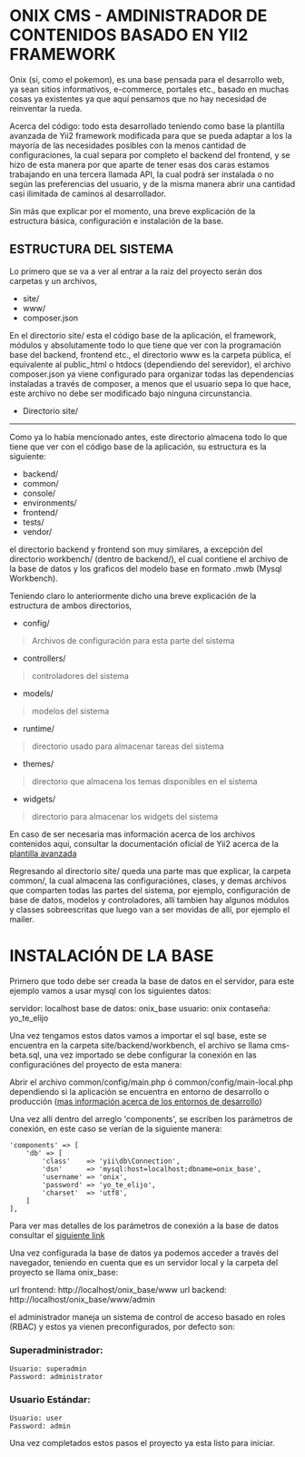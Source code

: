 ONIX CMS - AMDINISTRADOR DE CONTENIDOS BASADO EN YII2 FRAMEWORK
======================================================

Onix (sí, como el pokemon), es una base pensada para el desarrollo web, ya sean sitios informativos, e-commerce, portales etc., basado en muchas cosas ya existentes ya que aquí pensamos que no hay necesidad de reinventar la rueda.

Acerca del código: todo esta desarrollado teniendo como base la plantilla avanzada de Yii2 framework modificada para que se pueda adaptar a los la mayoría de las necesidades posibles con la menos cantidad de configuraciones, la cual separa por completo el backend del frontend, y se hizo de esta manera por que aparte de tener esas dos caras estamos trabajando en una tercera llamada API, la cual podrá ser instalada o no según las preferencias del usuario, y de la misma manera abrir una cantidad casi ilimitada de caminos al desarrollador.

Sin más que explicar por el momento, una breve explicación de la estructura básica, configuración e instalación de la base.

ESTRUCTURA DEL SISTEMA
----------------------
Lo primero que se va a ver al entrar a la raiz del proyecto serán dos carpetas y un archivos, 

- site/
- www/
- composer.json

En el directorio site/ esta el código base de la aplicación, el framework, módulos y absolutamente todo lo que tiene que ver con la programación base del backend, frontend etc., el directorio www es la carpeta pública, el equivalente al public_html o htdocs (dependiendo del serevidor), el archivo composer.json ya viene configurado para organizar todas las dependencias instaladas a través de composer, a menos que el usuario sepa lo que hace, este archivo no debe ser modificado bajo ninguna circunstancia.

- Directorio site/
------------------

Como ya lo había mencionado antes, este directorio almacena todo lo que tiene que ver con el código base de la aplicación, su estructura es la siguiente:

- backend/
- common/
- console/
- environments/
- frontend/
- tests/
- vendor/


el directorio backend y frontend son muy similares, a excepción del directorio workbench/ (dentro de backend/), el cual contiene el archivo de la base de datos y los graficos del modelo base en formato .mwb (Mysql Workbench).

Teniendo claro lo anteriormente dicho una breve explicación de la estructura de ambos directorios, 

- config/ 

> Archivos de configuración para esta parte del sistema

- controllers/ 

> controladores del sistema

- models/ 

> modelos del sistema

- runtime/ 

> directorio usado para almacenar tareas del sistema

- themes/ 

> directorio que almacena los temas disponibles en el sistema

- widgets/ 

> directorio para almacenar los widgets del sistema


En caso de ser necesaria mas información acerca de los archivos contenidos aqui, consultar la documentación oficial de Yii2 acerca de la [plantilla avanzada](https://github.com/yiisoft/yii2-app-advanced/blob/master/docs/guide/README.md)

Regresando al directorio site/ queda una parte mas que explicar, la carpeta common/, la cual almacena las configuraciónes, clases, y demas archivos que comparten todas las partes del sistema, por ejemplo, configuración de base de datos, modelos y controladores, allí tambien hay algunos módulos y classes sobreescritas que luego van a ser movidas de allí, por ejemplo el mailer.


INSTALACIÓN DE LA BASE
========================

Primero que todo debe ser creada la base de datos en el servidor, para este ejemplo vamos a usar mysql con los siguientes datos:

servidor: localhost
base de datos: onix_base
usuario: onix
contaseña: yo_te_elijo

Una vez tengamos estos datos vamos a importar el sql base, este se encuentra en la carpeta site/backend/workbench, el archivo se llama cms-beta.sql, una vez importado se debe configurar la conexión en las configuraciónes del proyecto de esta manera: 

Abrir el archivo common/config/main.php ó common/config/main-local.php dependiendo si la aplicación se encuentra en entorno de desarrollo o producción ([mas información acerca de los entornos de desarrollo](http://www.yiiframework.com/doc-2.0/guide-concept-configurations.html#environment-constants))

Una vez allí dentro del arreglo 'components', se escriben los parámetros de conexión, en este caso se verían de la siguiente manera: 

    'components' => [
        'db' => [
            'class'    => 'yii\db\Connection',
            'dsn'      => 'mysql:host=localhost;dbname=onix_base',
            'username' => 'onix',
            'password' => 'yo_te_elijo',
            'charset'  => 'utf8',
        ]
    ],

Para ver mas detalles de los parámetros de conexión a la base de datos consultar el [siguiente link](http://www.yiiframework.com/doc-2.0/yii-db-connection.html)

Una vez configurada la base de datos ya podemos acceder a través del navegador, teniendo en cuenta que es un servidor local y la carpeta del proyecto se llama onix_base:

url frontend: http://localhost/onix_base/www
url backend: http://localhost/onix_base/www/admin

el administrador maneja un sistema de control de acceso basado en roles (RBAC) y estos ya vienen preconfigurados, por defecto son:

### Superadministrador:
    Usuario: superadmin
    Password: administrator

### Usuario Estándar:
    Usuario: user
    Password: admin


Una vez completados estos pasos el proyecto ya esta listo para iniciar.
